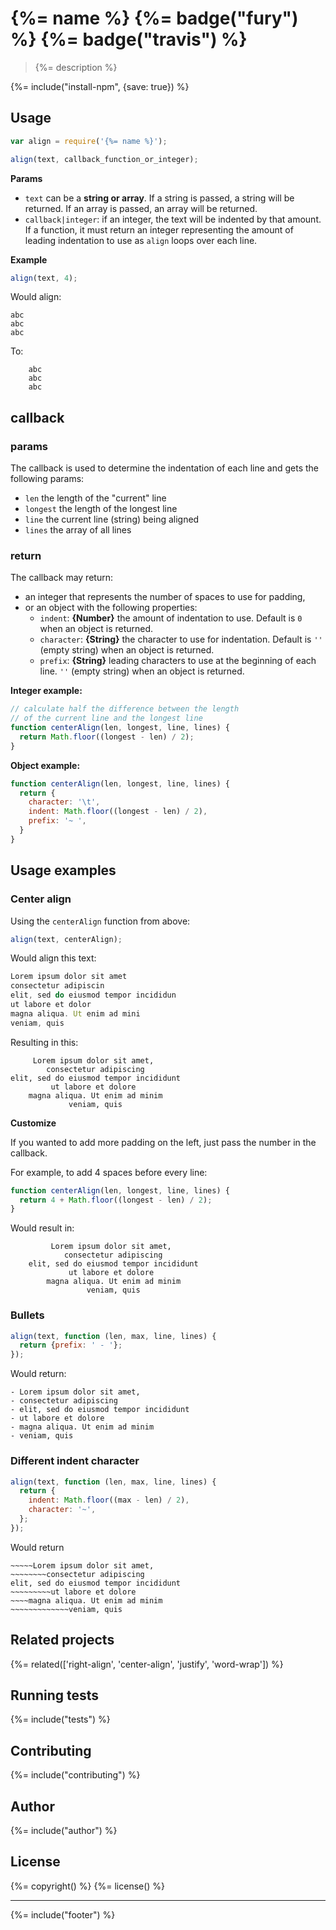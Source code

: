 # {%= name %} {%= badge("fury") %} {%= badge("travis") %}

> {%= description %}

{%= include("install-npm", {save: true}) %}

## Usage

```js
var align = require('{%= name %}');

align(text, callback_function_or_integer);
```

**Params**

- `text` can be a **string or array**. If a string is passed, a string will be returned. If an array is passed, an array will be returned. 
- `callback|integer`: if an integer, the text will be indented by that amount. If a function, it must return an integer representing the amount of leading indentation to use as `align` loops over each line. 

**Example**

```js
align(text, 4);
```

Would align:

```
abc
abc
abc
```
To:

```
    abc
    abc
    abc
```

## callback

### params

The callback is used to determine the indentation of each line and gets the following params:

- `len` the length of the "current" line
- `longest` the length of the longest line
- `line` the current line (string) being aligned
- `lines` the array of all lines

### return

The callback may return:

- an integer that represents the number of spaces to use for padding, 
- or an object with the following properties:
  + `indent`: **{Number}** the amount of indentation to use. Default is `0` when an object is returned.
  + `character`: **{String}** the character to use for indentation. Default is `''` (empty string) when an object is returned.
  + `prefix`: **{String}** leading characters to use at the beginning of each line. `''` (empty string) when an object is returned.


**Integer example:**

```js
// calculate half the difference between the length
// of the current line and the longest line
function centerAlign(len, longest, line, lines) {
  return Math.floor((longest - len) / 2);
}
```
**Object example:**

```js
function centerAlign(len, longest, line, lines) {
  return {
    character: '\t',
    indent: Math.floor((longest - len) / 2),
    prefix: '~ ',
  }
}
```


## Usage examples

### Center align

Using the `centerAlign` function from above:

```js
align(text, centerAlign);
```

Would align this text:

```js
Lorem ipsum dolor sit amet
consectetur adipiscin
elit, sed do eiusmod tempor incididun
ut labore et dolor
magna aliqua. Ut enim ad mini
veniam, quis
```

Resulting in this:

```
     Lorem ipsum dolor sit amet,
        consectetur adipiscing
elit, sed do eiusmod tempor incididunt
         ut labore et dolore
    magna aliqua. Ut enim ad minim
             veniam, quis
```

**Customize**

If you wanted to add more padding on the left, just pass the number in the callback.

For example, to add 4 spaces before every line:

```js
function centerAlign(len, longest, line, lines) {
  return 4 + Math.floor((longest - len) / 2);
}
```

Would result in:

```
         Lorem ipsum dolor sit amet,
            consectetur adipiscing
    elit, sed do eiusmod tempor incididunt
             ut labore et dolore
        magna aliqua. Ut enim ad minim
                 veniam, quis
```

### Bullets

```js
align(text, function (len, max, line, lines) {
  return {prefix: ' - '};
});
```
Would return:

```
- Lorem ipsum dolor sit amet,
- consectetur adipiscing
- elit, sed do eiusmod tempor incididunt
- ut labore et dolore
- magna aliqua. Ut enim ad minim
- veniam, quis
```

### Different indent character

```js
align(text, function (len, max, line, lines) {
  return { 
    indent: Math.floor((max - len) / 2), 
    character: '~', 
  };
});
```
Would return

```
~~~~~Lorem ipsum dolor sit amet,
~~~~~~~~consectetur adipiscing
elit, sed do eiusmod tempor incididunt
~~~~~~~~~ut labore et dolore
~~~~magna aliqua. Ut enim ad minim
~~~~~~~~~~~~~veniam, quis
```


## Related projects
{%= related(['right-align', 'center-align', 'justify', 'word-wrap']) %}  

## Running tests
{%= include("tests") %}

## Contributing
{%= include("contributing") %}

## Author
{%= include("author") %}

## License
{%= copyright() %}
{%= license() %}

***

{%= include("footer") %}
